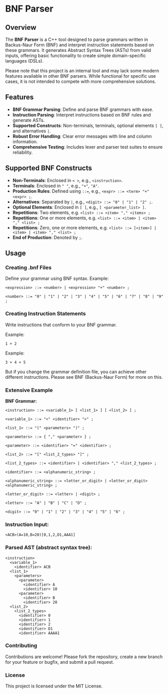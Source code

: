 # BNF Parser

## Overview
The **BNF Parser** is a C++ tool designed to parse grammars written in Backus-Naur Form (BNF) and interpret instruction statements based on these grammars. It generates Abstract Syntax Trees (ASTs) from valid inputs, offering basic functionality to create simple domain-specific languages (DSLs). 

Please note that this project is an internal tool and may lack some modern features available in other BNF parsers. While functional for specific use cases, it is not intended to compete with more comprehensive solutions.


## Features
- **BNF Grammar Parsing**: Define and parse BNF grammars with ease.
- **Instruction Parsing**: Interpret instructions based on BNF rules and generate ASTs.
- **Supported Constructs**: Non-terminals, terminals, optional elements `[ ]`, and alternatives `|`.
- **Robust Error Handling**: Clear error messages with line and column information.
- **Comprehensive Testing**: Includes lexer and parser test suites to ensure reliability.

## Supported BNF Constructs
- **Non-Terminals**: Enclosed in `< >`, e.g., `<instruction>`.
- **Terminals**: Enclosed in `" "`, e.g., `"+"`, `"A"`.
- **Production Rules**: Defined using `::=`, e.g., `<expr> ::= <term> "+" <expr> ;`.
- **Alternatives**: Separated by `|`, e.g., `<digit> ::= "0" | "1" | "2" ;`.
- **Optional Elements**: Enclosed in `[ ]`, e.g., `[ <parameter_list> ]`.
- **Repetitions**: Two elements, e.g. `<list> ::= <item> "," <items> ;`
- **Repetitions**: One or more elements, e.g. `<list> ::= <item> | <item> "," <list> ;`
- **Repetitions**: Zero, one or more elements, e.g. `<list> ::= [<item>] | <item> | <item> "," <list> ;`
- **End of Production**: Denoted by `;`.


## Usage

### Creating .bnf Files
Define your grammar using BNF syntax. Example:

```bnf
<expression> ::= <number> | <expression> "+" <number> ;

<number> ::= "0" | "1" | "2" | "3" | "4" | "5" | "6" | "7" | "8" | "9" ;
```

### Creating Instruction Statements
Write instructions that conform to your BNF grammar.

Example: 
```
1 + 2
```
Example: 
```
3 + 4 + 5
```

But if you change the grammar definition file, you can achieve other different instructions. Please see BNF (Backus-Naur Form) for more on this. 

### Extensive Example

**BNF Grammar:**
```
<instruction> ::= <variable_1> [ <list_1> ] [ <list_2> ] ;

<variable_1> ::= "<" <identifier> ">" ;

<list_1> ::= "(" <parameters> ")" ;

<parameters> ::= { "," <parameter> } ;

<parameter> ::= <identifier> "=" <identifier> ;

<list_2> ::= "[" <list_2_types> "]" ;

<list_2_types> ::= <identifier> | <identifier> "," <list_2_types> ;

<identifier> ::= <alphanumeric_string> ;

<alphanumeric_string> ::= <letter_or_digit> | <letter_or_digit> <alphanumeric_string> ;

<letter_or_digit> ::= <letter> | <digit> ;

<letter> ::= "A" | "B" | "C" | "D" ;

<digit> ::= "0" | "1" | "2" | "3" | "4" | "5" | "6" ;
```
### Instruction Input:
```
<ACB>(A=10,B=20)[0,1,2,D1,AAA1]
```
### Parsed AST (abstract syntax tree):
```
<instruction>
  <variable_1>
    <identifier> ACB
  <list_1>
    <parameters>
      <parameter>
        <identifier> A
        <identifier> 10
      <parameter>
        <identifier> B
        <identifier> 20
  <list_2>
    <list_2_types>
      <identifier> 0
      <identifier> 1
      <identifier> 2
      <identifier> D1
      <identifier> AAAA1
```

### Contributing

Contributions are welcome! Please fork the repository, create a new branch for your feature or bugfix, and submit a pull request.

### License

This project is licensed under the MIT License.
